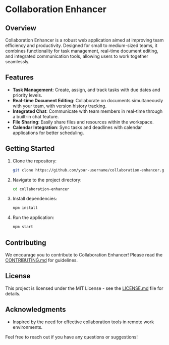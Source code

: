 # Collaboration Enhancer

## Overview
Collaboration Enhancer is a robust web application aimed at improving team efficiency and productivity. Designed for small to medium-sized teams, it combines functionality for task management, real-time document editing, and integrated communication tools, allowing users to work together seamlessly.

## Features
- **Task Management**: Create, assign, and track tasks with due dates and priority levels.
- **Real-time Document Editing**: Collaborate on documents simultaneously with your team, with version history tracking.
- **Integrated Chat**: Communicate with team members in real-time through a built-in chat feature.
- **File Sharing**: Easily share files and resources within the workspace.
- **Calendar Integration**: Sync tasks and deadlines with calendar applications for better scheduling.

## Getting Started
1. Clone the repository:
   ```bash
   git clone https://github.com/your-username/collaboration-enhancer.git
   ```
2. Navigate to the project directory:
   ```bash
   cd collaboration-enhancer
   ```
3. Install dependencies:
   ```bash
   npm install
   ```
4. Run the application:
   ```bash
   npm start
   ```

## Contributing
We encourage you to contribute to Collaboration Enhancer! Please read the [CONTRIBUTING.md](CONTRIBUTING.md) for guidelines.

## License
This project is licensed under the MIT License - see the [LICENSE.md](LICENSE.md) file for details.

## Acknowledgments
- Inspired by the need for effective collaboration tools in remote work environments.

Feel free to reach out if you have any questions or suggestions!